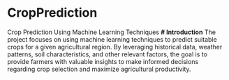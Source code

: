 # CropPrediction
Crop Prediction Using Machine Learning Techniques
**# Introduction**
The project focuses on using machine learning techniques to predict suitable crops for a given agricultural region. By leveraging historical data, weather patterns, soil characteristics, and other relevant factors, the goal is to provide farmers with valuable insights to make informed decisions regarding crop selection and maximize agricultural productivity.
